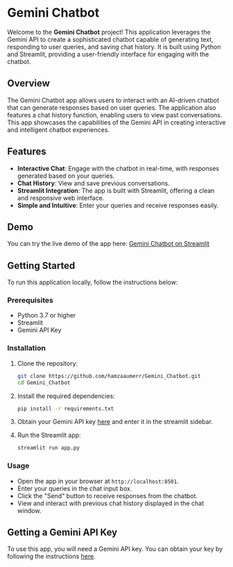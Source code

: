 # Gemini Chatbot

Welcome to the **Gemini Chatbot** project! This application leverages the Gemini API to create a sophisticated chatbot capable of generating text, responding to user queries, and saving chat history. It is built using Python and Streamlit, providing a user-friendly interface for engaging with the chatbot.

## Overview

The Gemini Chatbot app allows users to interact with an AI-driven chatbot that can generate responses based on user queries. The application also features a chat history function, enabling users to view past conversations. This app showcases the capabilities of the Gemini API in creating interactive and intelligent chatbot experiences.

## Features

- **Interactive Chat**: Engage with the chatbot in real-time, with responses generated based on your queries.
- **Chat History**: View and save previous conversations.
- **Streamlit Integration**: The app is built with Streamlit, offering a clean and responsive web interface.
- **Simple and Intuitive**: Enter your queries and receive responses easily.

## Demo

You can try the live demo of the app here: [Gemini Chatbot on Streamlit](https://geminii-chatbot.streamlit.app/)

## Getting Started

To run this application locally, follow the instructions below:

### Prerequisites

- Python 3.7 or higher
- Streamlit
- Gemini API Key

### Installation

1. Clone the repository:

    ```bash
    git clone https://github.com/hamzaaumerr/Gemini_Chatbot.git
    cd Gemini_Chatbot
    ```

2. Install the required dependencies:

    ```bash
    pip install -r requirements.txt
    ```

3. Obtain your Gemini API key [here](https://ai.google.dev/gemini-api/docs/api-key) and enter it in the streamlit sidebar.

4. Run the Streamlit app:

    ```bash
    streamlit run app.py
    ```

### Usage

- Open the app in your browser at `http://localhost:8501`.
- Enter your queries in the chat input box.
- Click the "Send" button to receive responses from the chatbot.
- View and interact with previous chat history displayed in the chat window.

## Getting a Gemini API Key

To use this app, you will need a Gemini API key. You can obtain your key by following the instructions [here](https://ai.google.dev/gemini-api/docs/api-key).
